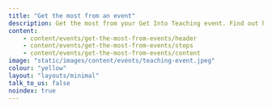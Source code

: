 ```yaml
---
title: "Get the most from an event"
description: Get the most from your Get Into Teaching event. Find out how to prepare, questions to ask, and where to find the experts you want to talk to.
content:
    - content/events/get-the-most-from-events/header
    - content/events/get-the-most-from-events/steps
    - content/events/get-the-most-from-events/content
image: "static/images/content/events/teaching-event.jpeg"
colour: "yellow"
layout: "layouts/minimal"
talk_to_us: false
noindex: true
---
```

